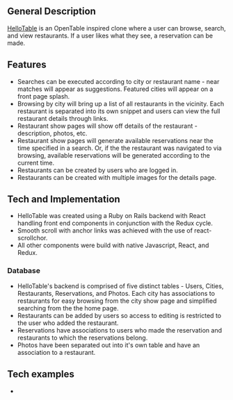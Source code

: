 ## General Description

[HelloTable](https://hellotable.herokuapp.com/#/) is an OpenTable inspired clone where a user can browse, search, and view restaurants. If a user likes what they see, a reservation can be made.

## Features

* Searches can be executed according to city or restaurant name - near matches will appear as suggestions. Featured cities will appear on a front page splash.
* Browsing by city will bring up a list of all restaurants in the vicinity. Each restaurant is separated into its own snippet and users can view the full restaurant details through links.
* Restaurant show pages will show off details of the restaurant - description, photos, etc.
* Restaurant show pages will generate available reservations near the time specified in a search. Or, if the the restaurant was navigated to via browsing, available reservations will be generated according to the current time.
* Restaurants can be created by users who are logged in.
* Restaurants can be created with multiple images for the details page.

## Tech and Implementation

* HelloTable was created using a Ruby on Rails backend with React handling front end components in conjunction with the Redux cycle.
* Smooth scroll with anchor links was achieved with the use of react-scrollchor.
* All other components were build with native Javascript, React, and Redux.

### Database

* HelloTable's backend is comprised of five distinct tables - Users, Cities, Restaurants, Reservations, and Photos. Each city has associations to restaurants for easy browsing from the city show page and simplified searching from the the home page.
* Restaurants can be added by users so access to editing is restricted to the user who added the restaurant.
* Reservations have associations to users who made the reservation and restaurants to which the reservations belong.
* Photos have been separated out into it's own table and have an association to a restaurant.

## Tech examples

*
